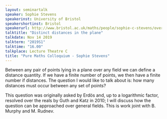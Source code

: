 ```yaml
---
layout: seminartalk
speaker: Sophie Stevens
speakerinst: University of Bristol 
speakershortinst: Bristol
speakerurl: http://www.bristol.ac.uk/maths/people/sophie-c-stevens/overview.html
talktitle: "Distinct distances in the plane"
talkdate: Nov 14 2019
talkterm: "2019S1"
talktime: "16.00"
talkplace: Lecture Theatre C
title: "Pure Maths Colloquium - Sophie Stevens"
---
```


 Between any pair of points lying in a plane over any field we can define a distance quantity. If we have a finite number of points, we then have a finite number if distances. The question I would like to talk about is: how many distances must occur between any set of points? 
 
This question was originally asked by Erdös and, up to a logarithmic factor, resolved over the reals by Guth and Katz in 2010; I will discuss how the question can be approached over general fields. This is work joint with B. Murphy and M. Rudnev.